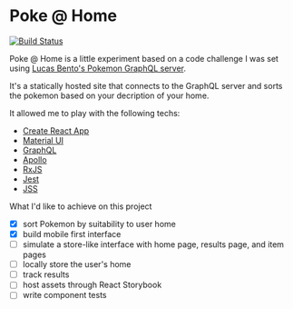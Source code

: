 # Poke @ Home

[![Build Status](https://travis-ci.org/agoldenduck/poke-at-home.svg?branch=master)](https://travis-ci.org/agoldenduck/poke-at-home)

Poke @ Home is a little experiment based on a code challenge I was set using [Lucas Bento's Pokemon GraphQL server](https://github.com/lucasbento/graphql-pokemon).

It's a statically hosted site that connects to the GraphQL server and sorts the pokemon based on your decription of your home.
 
It allowed me to play with the following techs:

* [Create React App](https://github.com/facebookincubator/create-react-app)
* [Material UI](https://material-ui-next.com/)
* [GraphQL](http://graphql.org/)
* [Apollo](https://www.apollographql.com/)
* [RxJS](http://reactivex.io/rxjs/)
* [Jest](https://facebook.github.io/jest/)
* [JSS](http://cssinjs.org/)

What I'd like to achieve on this project

- [x] sort Pokemon by suitability to user home
- [x] build mobile first interface
- [ ] simulate a store-like interface with home page, results page, and item pages
- [ ] locally store the user's home
- [ ] track results
- [ ] host assets through React Storybook
- [ ] write component tests
